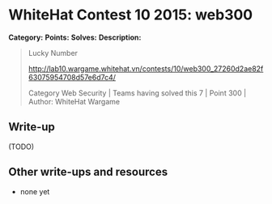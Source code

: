 # WhiteHat Contest 10 2015: web300

**Category:** 
**Points:** 
**Solves:** 
**Description:**

> Lucky Number
> 
> http://lab10.wargame.whitehat.vn/contests/10/web300_27260d2ae82f63075954708d57e6d7c4/
> 
> Category Web Security | Teams having solved this 7 | Point 300 | Author: WhiteHat Wargame


## Write-up

(TODO)

## Other write-ups and resources

* none yet
